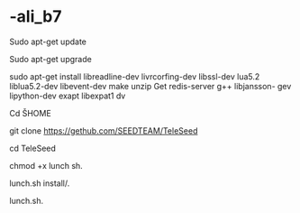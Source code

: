 # -ali_b7
Sudo apt-get update

Sudo apt-get upgrade

sudo apt-get install libreadline-dev livrcorfing-dev libssl-dev lua5.2 liblua5.2-dev libevent-dev make unzip
Get redis-server g++ libjansson- gev lipython-dev exapt libexpat1 dv

Cd ŠHOME

git clone https://gethub.com/SEEDTEAM/TeleSeed

cd TeleSeed

chmod +x lunch sh.

lunch.sh install/.

lunch.sh.
